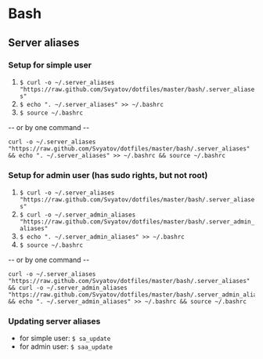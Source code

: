 # Bash

## Server aliases

### Setup for simple user

1. `$ curl -o ~/.server_aliases "https://raw.github.com/Svyatov/dotfiles/master/bash/.server_aliases"`
2. `$ echo ". ~/.server_aliases" >> ~/.bashrc`
3. `$ source ~/.bashrc`

-- or by one command --

```shell
curl -o ~/.server_aliases "https://raw.github.com/Svyatov/dotfiles/master/bash/.server_aliases" && echo ". ~/.server_aliases" >> ~/.bashrc && source ~/.bashrc
```

### Setup for admin user (has sudo rights, but not root)

1. `$ curl -o ~/.server_aliases "https://raw.github.com/Svyatov/dotfiles/master/bash/.server_aliases"`
2. `$ curl -o ~/.server_admin_aliases "https://raw.github.com/Svyatov/dotfiles/master/bash/.server_admin_aliases"`
3. `$ echo ". ~/.server_admin_aliases" >> ~/.bashrc`
4. `$ source ~/.bashrc`

-- or by one command --
```shell
curl -o ~/.server_aliases "https://raw.github.com/Svyatov/dotfiles/master/bash/.server_aliases" && curl -o ~/.server_admin_aliases "https://raw.github.com/Svyatov/dotfiles/master/bash/.server_admin_aliases" && echo ". ~/.server_admin_aliases" >> ~/.bashrc && source ~/.bashrc
```

### Updating server aliases

* for simple user: `$ sa_update`
* for admin user: `$ saa_update`
